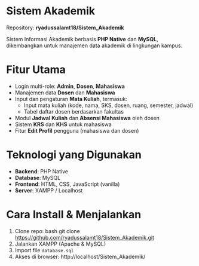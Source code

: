 # Sistem Akademik

Repository: **ryadussalamt18/Sistem_Akademik**

Sistem Informasi Akademik berbasis **PHP Native** dan **MySQL**, dikembangkan untuk manajemen data akademik di lingkungan kampus.

# Fitur Utama
- Login multi-role: **Admin**, **Dosen**, **Mahasiswa**
- Manajemen data **Dosen** dan **Mahasiswa**
- Input dan pengaturan **Mata Kuliah**, termasuk:
  - Input mata kuliah (kode, nama, SKS, dosen, ruang, semester, jadwal)
  - Tabel daftar dosen berdasarkan fakultas
- Modul **Jadwal Kuliah** dan **Absensi Mahasiswa** oleh dosen
- Sistem **KRS** dan **KHS** untuk mahasiswa
- Fitur **Edit Profil** pengguna (mahasiswa dan dosen)

# Teknologi yang Digunakan
- **Backend**: PHP Native
- **Database**: MySQL
- **Frontend**: HTML, CSS, JavaScript (vanilla)
- **Server**: XAMPP / Localhost

# Cara Install & Menjalankan
1. Clone repo:
   bash
   git clone https://github.com/ryadussalamt18/Sistem_Akademik.git
2. Jalankan XAMPP (Apache & MySQL)
3. Import file `database.sql`
4. Akses di browser:
   http://localhost/Sistem_Akademik/
